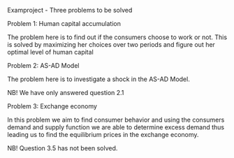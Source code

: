 Examproject - Three problems to be solved

Problem 1: Human capital accumulation

The problem here is to find out if the consumers choose to work or not. This is solved by maximizing
her choices over two periods and figure out her optimal level of human capital


Problem 2: AS-AD Model

The problem here is to investigate a shock in the AS-AD Model.

NB! We have only answered question 2.1


Problem 3: Exchange economy

In this problem we aim to find consumer behavior and using the consumers demand and supply function
we are able to determine excess demand thus leading us to find the equilibrium prices in the exchange economy.

NB! Question 3.5 has not been solved.